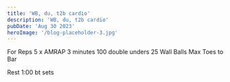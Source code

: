 ```yaml
---
title: 'WB, du, t2b cardio'
description: 'WB, du, t2b cardio'
pubDate: 'Aug 30 2023'
heroImage: '/blog-placeholder-3.jpg'
---
```

For Reps 5 x AMRAP 3 minutes 
100 double unders 
25 Wall Balls 
Max Toes to Bar 

Rest 1:00 bt sets
